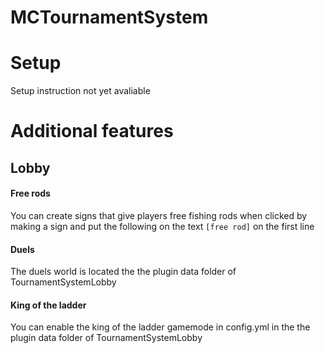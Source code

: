 # MCTournamentSystem

# Setup
Setup instruction not yet avaliable


# Additional features
## Lobby
#### Free rods
You can create signs that give players free fishing rods when clicked by making a sign and put the following on the text `[free rod]` on the first line

#### Duels
The duels world is located the the plugin data folder of TournamentSystemLobby

#### King of the ladder
You can enable the king of the ladder gamemode in config.yml in the the plugin data folder of TournamentSystemLobby